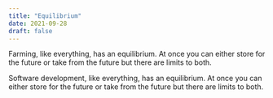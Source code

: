 ```yaml
---
title: "Equilibrium"
date: 2021-09-28
draft: false
---
```


Farming, like everything, has an equilibrium. At once you can either store for the future or take from the future but there are limits to both.

Software development, like everything, has an equilibrium. At once you can either store for the future or take from the future but there are limits to both.

